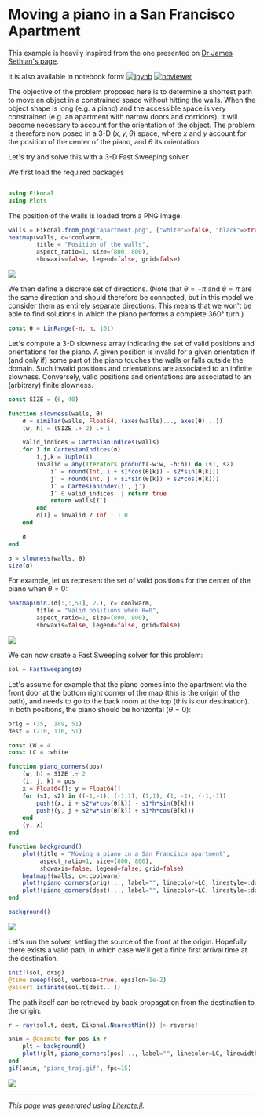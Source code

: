 # Moving a piano in a San Francisco Apartment

This example is heavily inspired from the one presented on [Dr James Sethian's
page](https://math.berkeley.edu/~sethian/2006/Applications/Robotics/robotics.html).

It is also available in notebook form:
[![ipynb](https://img.shields.io/badge/download-ipynb-blue)](piano.ipynb)
[![nbviewer](https://img.shields.io/badge/show-nbviewer-blue.svg)](https://nbviewer.jupyter.org/github/triscale-innov/Eikonal.jl/blob/main/docs/piano/piano.ipynb)

The objective of the problem proposed here is to determine a shortest path to
move an object in a constrained space without hitting the walls. When the
object shape is long (e.g. a piano) and the accessible space is very
constrained (e.g. an apartment with narrow doors and corridors), it will
become necessary to account for the orientation of the object. The problem is
therefore now posed in a 3-D $(x, y, θ)$ space, where $x$ and $y$ account for
the position of the center of the piano, and $θ$ its orientation.

Let's try and solve this with a 3-D Fast Sweeping solver.

We first load the required packages

````julia

using Eikonal
using Plots
````

The position of the walls is loaded from a PNG image.

````julia
walls = Eikonal.from_png("apartment.png", ["white"=>false, "black"=>true])
heatmap(walls, c=:coolwarm,
        title = "Position of the walls",
        aspect_ratio=1, size=(800, 800),
        showaxis=false, legend=false, grid=false)
````

![](walls.png)

We then define a discrete set of directions. (Note that $θ=-π$ and $θ=π$ are
the same direction and should therefore be connected, but in this model we
consider them as entirely separate directions. This means that we won't be
able to find solutions in which the piano performs a complete 360° turn.)

````julia
const θ = LinRange(-π, π, 101)
````

Let's compute a 3-D slowness array indicating the set of valid positions and
orientations for the piano. A given position is invalid for a given
orientation if (and only if) some part of the piano touches the walls or falls
outside the domain. Such invalid positions and orientations are associated to
an infinite slowness. Conversely, valid positions and orientations are
associated to an (arbitrary) finite slowness.

````julia
const SIZE = (6, 40)

function slowness(walls, θ)
    σ = similar(walls, Float64, (axes(walls)..., axes(θ)...))
    (w, h) = (SIZE .÷ 2) .+ 1

    valid_indices = CartesianIndices(walls)
    for I in CartesianIndices(σ)
        i,j,k = Tuple(I)
        invalid = any(Iterators.product(-w:w, -h:h)) do (s1, s2)
            i′ = round(Int, i + s1*cos(θ[k]) - s2*sin(θ[k]))
            j′ = round(Int, j + s1*sin(θ[k]) + s2*cos(θ[k]))
            I′ = CartesianIndex(i′, j′)
            I′ ∈ valid_indices || return true
            return walls[I′]
        end
        σ[I] = invalid ? Inf : 1.0
    end

    σ
end

σ = slowness(walls, θ)
size(σ)
````

For example, let us represent the set of valid positions for the center of the
piano when $θ=0$:

````julia
heatmap(min.(σ[:,:,51], 2.), c=:coolwarm,
        title = "Valid positions when θ=0",
        aspect_ratio=1, size=(800, 800),
        showaxis=false, legend=false, grid=false)
````

![](valid.png)

We can now create a Fast Sweeping solver for this problem:

````julia
sol = FastSweeping(σ)
````

Let's assume for example that the piano comes into the apartment via the front
door at the bottom right corner of the map (this is the origin of the path),
and needs to go to the back room at the top (this is our destination). In both
positions, the piano should be horizontal ($θ=0$):

````julia
orig = (35,  189, 51)
dest = (210, 116, 51)

const LW = 4
const LC = :white

function piano_corners(pos)
    (w, h) = SIZE .÷ 2
    (i, j, k) = pos
    x = Float64[]; y = Float64[]
    for (s1, s2) in ((-1,-1), (-1,1), (1,1), (1, -1), (-1,-1))
        push!(x, i + s2*w*cos(θ[k]) - s1*h*sin(θ[k]))
        push!(y, j + s2*w*sin(θ[k]) + s1*h*cos(θ[k]))
    end
    (y, x)
end

function background()
    plot(title = "Moving a piano in a San Francisco apartment",
         aspect_ratio=1, size=(800, 800),
         showaxis=false, legend=false, grid=false)
    heatmap!(walls, c=:coolwarm)
    plot!(piano_corners(orig)..., label="", linecolor=LC, linestyle=:dot, linewidth=LW+1)
    plot!(piano_corners(dest)..., label="", linecolor=LC, linestyle=:dot, linewidth=LW+1)
end

background()
````

![](background.png)

Let's run the solver, setting the source of the front at the origin. Hopefully
there exists a valid path, in which case we'll get a finite first arrival time
at the destination.

````julia
init!(sol, orig)
@time sweep!(sol, verbose=true, epsilon=1e-2)
@assert isfinite(sol.t[dest...])
````

The path itself can be retrieved by back-propagation from the destination to
the origin:

````julia
r = ray(sol.t, dest, Eikonal.NearestMin()) |> reverse!
````

````julia
anim = @animate for pos in r
    plt = background()
    plot!(plt, piano_corners(pos)..., label="", linecolor=LC, linewidth=LW)
end
gif(anim, "piano_traj.gif", fps=15)
````

![](piano_traj.gif)

---

*This page was generated using [Literate.jl](https://github.com/fredrikekre/Literate.jl).*

